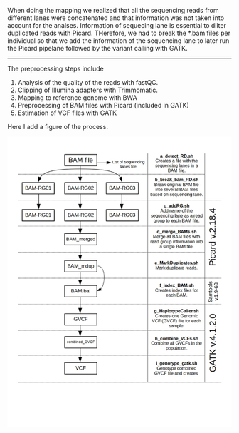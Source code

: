 When doing the mapping we realized that all the sequencing reads from different lanes were concatenated and that information was not taken into account for the analses. Information of sequecing lane is essential to dilter duplicated reads with Picard. THerefore, we had to break the *.bam files per individual so that we add the information of the sequencing lane to later run the Picard pipelane followed by the variant calling with GATK.

---

The preprocessing steps include

1) Analysis of the quality of the reads with fastQC.
2) Clipping of Illumina adapters with Trimmomatic.
3) Mapping to reference genome with BWA
4) Preprocessing of BAM files with Picard (included in GATK)
5) Estimation of VCF files with GATK

Here I add a figure of the process.


![plot](./preprocessing.jpg)


